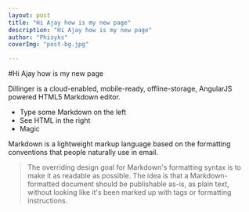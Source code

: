 ```yaml
---
layout: post
title: "Hi Ajay how is my new page"
description: "Hi Ajay how is my new page"
author: "Phisyks"
coverImg: "post-bg.jpg"

---
```


#Hi Ajay how is my new page

Dillinger is a cloud-enabled, mobile-ready, offline-storage, AngularJS powered HTML5 Markdown editor.

  - Type some Markdown on the left
  - See HTML in the right
  - Magic

Markdown is a lightweight markup language based on the formatting conventions that people naturally use in email.  

> The overriding design goal for Markdown's
> formatting syntax is to make it as readable
> as possible. The idea is that a
> Markdown-formatted document should be
> publishable as-is, as plain text, without
> looking like it's been marked up with tags
> or formatting instructions.
